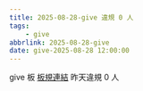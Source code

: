 ```yaml
---
title: 2025-08-28-give 違規 0 人
tags:
    - give
abbrlink: 2025-08-28-give
date: give-2025-08-28 12:00:00
---
```

give 板 [板規連結](https://www.ptt.cc/bbs/give/M.1612495900.A.C32.html)
昨天違規 0 人
